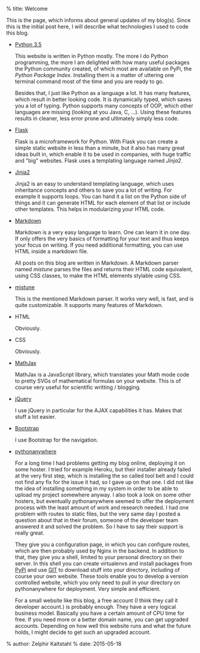 % title: Welcome

This is the page, which informs about general updates of my blog(s). Since this is the initial post here, I will describe what technologies I used to code this blog.

* [Python 3.5](https://www.python.org)

	This website is written in Python mostly. The more I do Python programming, the more I am delighted with how many useful packages the Python community created, of which most are available on PyPi, the _Python Package Index_. Installing them is a matter of uttering one terminal command most of the time and you are ready to go.

	Besides that, I just like Python as a language a lot. It has many features, which result in better looking code. It is dynamically typed, which saves you a lot of typing. Python supports many concepts of OOP, which other languages are missing (looking at you Java, C, …). Using these features results in cleaner, less error prone and ultimately simply less code.

	<!-- It is an interpreted language and usually does not use a JIT and thus its implementations are usually not the fastest among implementations of programming languages. However, did I mention the many beautiful libraries and packages? There is even a package called [numba](https://pypi.python.org/pypi/numba/), which gives you JIT for the price of adding one tiny annotation to your code. There have been [benchmarks](https://jakevdp.github.io/blog/2015/02/24/optimizing-python-with-numpy-and-numba/), which show numba's amazing speed. If you really need number crunching power, you should consider libraries like `numpy`, `scipy` and `numba`, instead of writing naive loops. In the cases where you do not need that kind of speed, plain Python code will make you happy. -->

* [Flask](http://flask.pocoo.org)

	Flask is a microframework for Python. With Flask you can create a simple static website in less than a minute, but it also has many great ideas built in, which enable it to be used in companies, with huge traffic and "big" websites. Flask uses a templating language named _Jinja2_.

* [Jinja2](http://jinja.pocoo.org)

	Jinja2 is an easy to understand templating language, which uses inheritance concepts and others to save you a lot of writing. For example it supports loops. You can hand it a list on the Python side of things and it can generate HTML for each element of that list or include other templates. This helps in modularizing your HTML code.

* [Markdown](https://daringfireball.net/projects/markdown/)

	Markdown is a very easy language to learn. One can learn it in one day. If only offers the very basics of formatting for your text and thus keeps your focus on writing. If you need additional formatting, you can use HTML inside a markdown file.

	All posts on this blog are written in Markdown. A Markdown parser named _mistune_ parses the files and returns their HTML code equivalent, using CSS classes, to make the HTML elements stylable using CSS.

* [mistune](https://github.com/lepture/mistune)

	This is the mentioned Markdown parser. It works very well, is fast, and is quite customizable. It supports many features of Markdown.

* HTML

	Obviously.

* CSS

	Obviously.

* [MathJax](https://www.mathjax.org)

	MathJax is a JavaScript library, which translates your Math mode code to pretty SVGs of mathematical formulas on your website. This is of course very useful for scientific writting / blogging.

* [jQuery](http://jquery.com)

	I use jQuery in particular for the AJAX capabilities it has. Makes that stuff a lot easier.

* [Bootstrap](http://getbootstrap.com)

	I use Bootstrap for the navigation.

* [pythonanywhere](https://www.pythonanywhere.com)

	For a long time I had problems getting my blog online, deploying it on some hoster. I tried for example Heroku, but their installer already failed at the very first step, which is installing the so called tool belt and I could not find any fix for the issue it had, so I gave up on that one. I did not like the idea of installing something in my system in order to be able to upload my project somewhere anyway. I also took a look on some other hosters, but eventually pythonanywhere seemed to offer the deployment process with the least amount of work and research needed. I had one problem with routes to static files, but the very same day I posted a question about that in their forum, someone of the developer team answered it and solved the problem. So I have to say their support is really great.

	They give you a configuration page, in which you can configure routes, which are then probably used by Nginx in the backend. In addition to that, they give you a shell, limited to your personal directory on their server. In this shell you can create virtualenvs and install packages from [PyPi](https://pypi.python.org/pypi) and use [GIT](https://git-scm.com) to download stuff into your directory, including of course your own website. These tools enable you to develop a version controlled website, which you only need to pull in your directory on pythonanywhere for deployment. Very simple and efficient.

	For a small website like this blog, a free account (I think they call it developer account.) is probably enough. They have a very logical business model. Basically you have a certain amount of CPU time for free. If you need more or a better domain name, you can get upgraded accounts. Depending on how well this website runs and what the future holds, I might decide to get such an upgraded account.

% author: Zelphir Kaltstahl
% date: 2015-05-18
